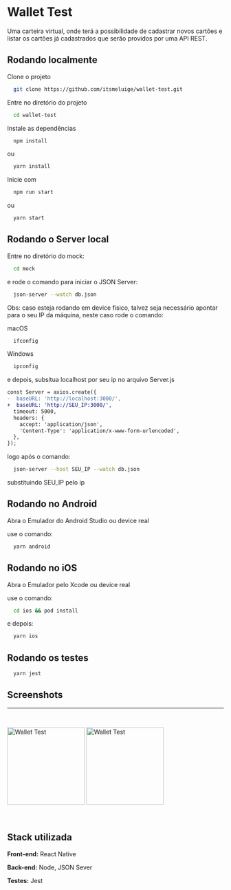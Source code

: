 
# Wallet Test

Uma carteira virtual, onde terá a possibilidade de cadastrar novos cartões e listar os
cartões já cadastrados que serão providos por uma API REST.


## Rodando localmente

Clone o projeto

```bash
  git clone https://github.com/itsmeluige/wallet-test.git
```

Entre no diretório do projeto

```bash
  cd wallet-test
```

Instale as dependências

```bash
  npm install
```
ou
```bash
  yarn install
```
Inicie com

```bash
  npm run start
```
ou 

```bash
  yarn start
```


## Rodando o Server local

Entre no diretório do mock: 

```bash
  cd mock
```

e rode o comando para iniciar o JSON Server:

```bash
  json-server --watch db.json
```

Obs: caso esteja rodando em device físico, talvez seja necessário apontar para o seu IP da máquina, neste caso rode o comando: 

macOS
```bash
  ifconfig
```
Windows
```bash
  ipconfig
```

e depois, subsitua localhost por seu ip no arquivo Server.js
```diff
const Server = axios.create({
-  baseURL: 'http://localhost:3000/',
+  baseURL: 'http://SEU_IP:3000/',
  timeout: 5000,
  headers: {
    accept: 'application/json',
    'Content-Type': 'application/x-www-form-urlencoded',
  },
});
```
logo após o comando:
```bash
  json-server --host SEU_IP --watch db.json
```
substituindo SEU_IP pelo ip
## Rodando no Android

Abra o Emulador do Android Studio ou device real

use o comando: 
```bash
  yarn android
```
## Rodando no iOS

Abra o Emulador pelo Xcode ou device real

use o comando: 
```bash
  cd ios && pod install
```

e depois: 
```bash
  yarn ios
```
## Rodando os testes

```bash
  yarn jest
```

## Screenshots

---

  <img  src="./assets/screenshots/teste_cadastro_01.gif" style="width: 180px; padding-top: 30px" alt="Wallet Test" />

  <img  src="./assets/screenshots/teste_consulta_01.gif" style="width: 180px; padding-top: 30px" alt="Wallet Test" />


&#xa0;

## Stack utilizada

**Front-end:** React Native

**Back-end:** Node, JSON Sever

**Testes:** Jest
